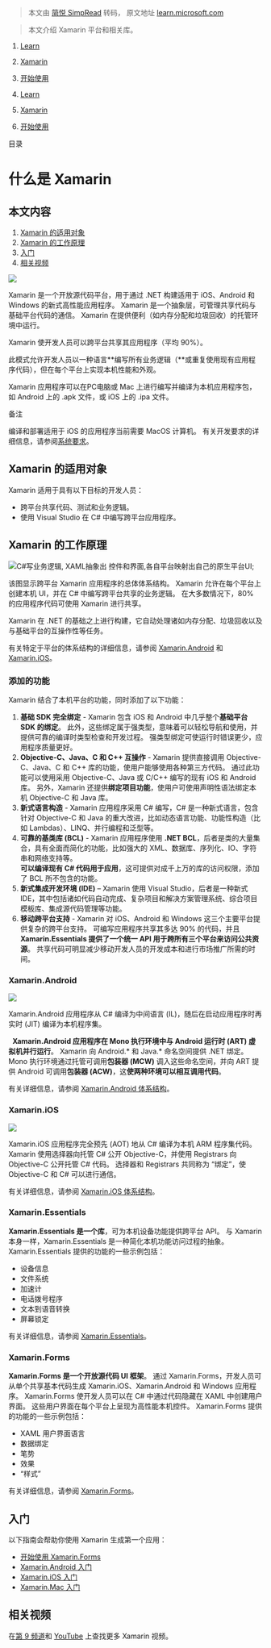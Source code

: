> 本文由 [简悦 SimpRead](http://ksria.com/simpread/) 转码， 原文地址 [learn.microsoft.com](https://learn.microsoft.com/zh-cn/xamarin/get-started/what-is-xamarin)

> 本文介绍 Xamarin 平台和相关库。

1.  [Learn](https://learn.microsoft.com/zh-cn/)
2.  [Xamarin](https://learn.microsoft.com/zh-cn/xamarin)
3.  [开始使用](https://learn.microsoft.com/zh-cn/xamarin/get-started/)

1.  [Learn](https://learn.microsoft.com/zh-cn/)
2.  [Xamarin](https://learn.microsoft.com/zh-cn/xamarin)
3.  [开始使用](https://learn.microsoft.com/zh-cn/xamarin/get-started/)

目录

什么是 Xamarin
===========

本文内容
----

1.  [Xamarin 的适用对象](#who-xamarin-is-for)
2.  [Xamarin 的工作原理](#how-xamarin-works)
3.  [入门](#get-started)
4.  [相关视频](#related-video)

[![](https://learn.microsoft.com/zh-cn/xamarin/get-started/what-is-xamarin-images/xamarin-app-cropped.png)](what-is-xamarin-images/xamarin-app.png#lightbox)

Xamarin 是一个开放源代码平台，用于通过 .NET 构建适用于 iOS、Android 和 Windows 的新式高性能应用程序。 Xamarin 是一个抽象层，可管理共享代码与基础平台代码的通信。 Xamarin 在提供便利（如内存分配和垃圾回收）的托管环境中运行。

Xamarin 使开发人员可以跨平台共享其应用程序（平均 90%）。 

此模式允许开发人员以一种语言**编写所有业务逻辑（**或重复使用现有应用程序代码），但在每个平台上实现本机性能和外观。

Xamarin 应用程序可以在PC电脑或 Mac 上进行编写并编译为本机应用程序包，如 Android 上的 .apk 文件，或 iOS 上的 .ipa 文件。

备注

编译和部署适用于 iOS 的应用程序当前需要 MacOS 计算机。 有关开发要求的详细信息，请参阅[系统要求](../cross-platform/get-started/requirements#macos-requirements)。

[](#who-xamarin-is-for)

Xamarin 的适用对象
-------------

Xamarin 适用于具有以下目标的开发人员：

*   跨平台共享代码、测试和业务逻辑。
*   使用 Visual Studio 在 C# 中编写跨平台应用程序。

[](#how-xamarin-works)

Xamarin 的工作原理
-------------

![](https://learn.microsoft.com/zh-cn/xamarin/get-started/what-is-xamarin-images/xamarin-architecture.png)C#写业务逻辑, XAML抽象出 控件和界面,各自平台映射出自己的原生平台UI;

该图显示跨平台 Xamarin 应用程序的总体体系结构。 Xamarin 允许在每个平台上创建本机 UI，并在 C# 中编写跨平台共享的业务逻辑。 在大多数情况下，80% 的应用程序代码可使用 Xamarin 进行共享。

Xamarin 在 .NET 的基础之上进行构建，它自动处理诸如内存分配、垃圾回收以及与基础平台的互操作性等任务。

有关特定于平台的体系结构的详细信息，请参阅 [Xamarin.Android](#xamarinandroid) 和 [Xamarin.iOS](#xamarinios)。

[](#added-features)

### 添加的功能

Xamarin 结合了本机平台的功能，同时添加了以下功能：

1.  **基础 SDK 完全绑定** - Xamarin 包含 iOS 和 Android 中几乎整个**基础平台 SDK 的绑定**。 此外，这些绑定属于强类型，意味着可以轻松导航和使用，并提供可靠的编译时类型检查和开发过程。 强类型绑定可使运行时错误更少，应用程序质量更好。
2.  **Objective-C、Java、C 和 C++ 互操作** - Xamarin 提供直接调用 Objective-C、Java、C 和 C++ 库的功能，使用户能够使用各种第三方代码。 通过此功能可以使用采用 Objective-C、Java 或 C/C++ 编写的现有 iOS 和 Android 库。 另外，Xamarin 还提供**绑定项目功能**，使用户可使用声明性语法绑定本机 Objective-C 和 Java 库。
3.  **新式语言构造** - Xamarin 应用程序采用 C# 编写，C# 是一种新式语言，包含针对 Objective-C 和 Java 的重大改进，比如动态语言功能、功能性构造（比如 Lambdas）、LINQ、并行编程和泛型等。
4.  **可靠的基类库 (BCL)** - Xamarin 应用程序使用 **.NET BCL**，后者是类的大量集合，具有全面而简化的功能，比如强大的 XML、数据库、序列化、IO、字符串和网络支持等。  
    **可以编译现有 C# 代码用于应用**，这可提供对成千上万的库的访问权限，添加了 BCL 所不包含的功能。
5.  **新式集成开发环境 (IDE)** – Xamarin 使用 Visual Studio，后者是一种新式 IDE，其中包括诸如代码自动完成、复杂项目和解决方案管理系统、综合项目模板库、集成源代码管理等功能。
6.  **移动跨平台支持** - Xamarin 对 iOS、Android 和 Windows 这三个主要平台提供复杂的跨平台支持。 可编写应用程序共享其多达 90% 的代码，并且 **Xamarin.Essentials 提供了一个统一 API 用于跨所有三个平台来访问公共资源**。 共享代码可明显减少移动开发人员的开发成本和进行市场推广所需的时间。

[](#xamarinandroid)

### Xamarin.Android

[![](https://learn.microsoft.com/zh-cn/xamarin/get-started/what-is-xamarin-images/android-architecture-cropped.png)](what-is-xamarin-images/android-architecture.png#lightbox)

Xamarin.Android 应用程序从 C# 编译为中间语言 (IL)，随后在启动应用程序时再实时 (JIT) 编译为本机程序集。

  **Xamarin.Android 应用程序在 Mono 执行环境中与 Android 运行时 (ART) 虚拟机并行运行**。 Xamarin 向 Android.* 和 Java.* 命名空间提供 .NET 绑定。 Mono 执行环境通过托管可调用**包装器 (MCW)** 调入这些命名空间，并向 ART 提供 Android 可调用**包装器 (ACW)**，这**使两种环境可以相互调用代码**。

有关详细信息，请参阅 [Xamarin.Android 体系结构](../android/internals/architecture)。

[](#xamarinios)

### Xamarin.iOS

[![](https://learn.microsoft.com/zh-cn/xamarin/get-started/what-is-xamarin-images/ios-architecture-cropped.png)](what-is-xamarin-images/ios-architecture.png#lightbox)

Xamarin.iOS 应用程序完全预先 (AOT) 地从 C# 编译为本机 ARM 程序集代码。 Xamarin 使用选择器向托管 C# 公开 Objective-C，并使用 Registrars 向 Objective-C 公开托管 C# 代码。 选择器和 Registrars 共同称为 “绑定”，使 Objective-C 和 C# 可以进行通信。

有关详细信息，请参阅 [Xamarin.iOS 体系结构](../ios/internals/architecture)。

[](#xamarinessentials)

### Xamarin.Essentials

**Xamarin.Essentials 是一个库**，可为本机设备功能提供跨平台 API。 与 Xamarin 本身一样，Xamarin.Essentials 是一种简化本机功能访问过程的抽象。 Xamarin.Essentials 提供的功能的一些示例包括：

*   设备信息
*   文件系统
*   加速计
*   电话拨号程序
*   文本到语音转换
*   屏幕锁定

有关详细信息，请参阅 [Xamarin.Essentials](../essentials/)。

[](#xamarinforms)

### Xamarin.Forms

**Xamarin.Forms 是一个开放源代码 UI 框架**。 通过 Xamarin.Forms，开发人员可从单个共享基本代码生成 Xamarin.iOS、Xamarin.Android 和 Windows 应用程序。 Xamarin.Forms 使开发人员可以在 C# 中通过代码隐藏在 XAML 中创建用户界面。 这些用户界面在每个平台上呈现为高性能本机控件。 Xamarin.Forms 提供的功能的一些示例包括：

*   XAML 用户界面语言
*   数据绑定
*   笔势
*   效果
*   “样式”

有关详细信息，请参阅 [Xamarin.Forms](../xamarin-forms/)。

[](#get-started)

入门
--

以下指南会帮助你使用 Xamarin 生成第一个应用：

*   [开始使用 Xamarin.Forms](../xamarin-forms/)
*   [Xamarin.Android 入门](../android/)
*   [Xamarin.iOS 入门](../ios/)
*   [Xamarin.Mac 入门](../mac/)

[](#related-video)

相关视频
----

在[第 9 频道](/zh-cn/shows/XamarinShow/)和 [YouTube](https://www.youtube.com/c/XamarinDevelopers) 上查找更多 Xamarin 视频。